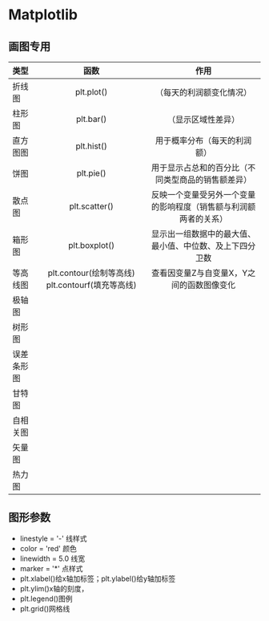 # Matplotlib
## 画图专用

| 类型 | 函数 | 作用 |
| :--- | :---: | :--: |
| 折线图 | plt.plot() | （每天的利润额变化情况） |
| 柱形图 | plt.bar() | （显示区域性差异） |
| 直方图图 | plt.hist() | 用于概率分布（每天的利润额） |
| 饼图 | plt.pie() | 用于显示占总和的百分比（不同类型商品的销售额差异） |
| 散点图 | plt.scatter() | 反映一个变量受另外一个变量的影响程度（销售额与利润额两者的关系） |
| 箱形图 | plt.boxplot() | 显示出一组数据中的最大值、最小值、中位数、及上下四分卫数 |
| 等高线图 | plt.contour(绘制等高线) plt.contourf(填充等高线) | 查看因变量Z与自变量X，Y之间的函数图像变化 |
| 极轴图 |  |  |
| 树形图 | | |
| 误差条形图 | | |
| 甘特图 | | |
| 自相关图 | | |
| 矢量图 | | |
| 热力图 | | |


## 图形参数
* linestyle = '-' 线样式
* color = 'red' 颜色
* linewidth = 5.0 线宽
* marker = '*' 点样式
* plt.xlabel()给x轴加标签；plt.ylabel()给y轴加标签
* plt.ylim()x轴的刻度，
* plt.legend()图例
* plt.grid()网格线